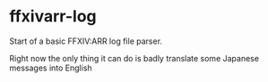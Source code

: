 ffxivarr-log
============

Start of a basic FFXIV:ARR log file parser.

Right now the only thing it can do is badly translate some Japanese messages into English